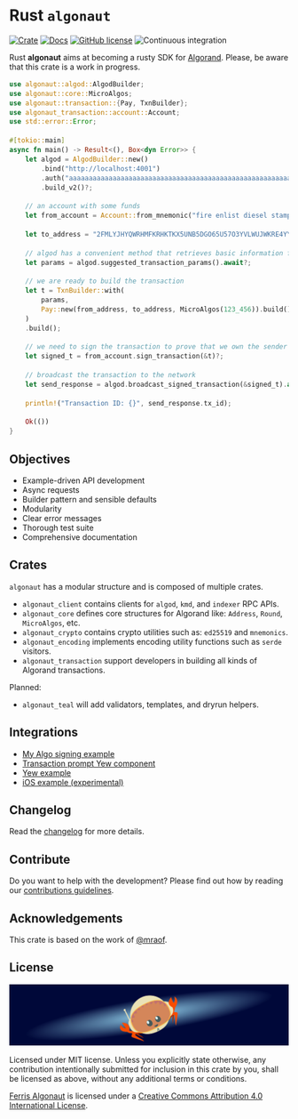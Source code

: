 # Rust `algonaut`

[![Crate](https://img.shields.io/crates/v/algonaut.svg)](https://crates.io/crates/algonaut)
[![Docs](https://docs.rs/algonaut/badge.svg)](https://docs.rs/algonaut)
[![GitHub license](https://img.shields.io/github/license/Naereen/StrapDown.js.svg)](https://github.com/manuelmauro/algonaut/blob/main/LICENSE)
![Continuous integration](https://github.com/manuelmauro/algonaut/actions/workflows/quickstart.yml/badge.svg)

Rust **algonaut** aims at becoming a rusty SDK for [Algorand](https://www.algorand.com/). Please, be aware that this crate is a work in progress.

```rust
use algonaut::algod::AlgodBuilder;
use algonaut::core::MicroAlgos;
use algonaut::transaction::{Pay, TxnBuilder};
use algonaut_transaction::account::Account;
use std::error::Error;

#[tokio::main]
async fn main() -> Result<(), Box<dyn Error>> {
    let algod = AlgodBuilder::new()
        .bind("http://localhost:4001")
        .auth("aaaaaaaaaaaaaaaaaaaaaaaaaaaaaaaaaaaaaaaaaaaaaaaaaaaaaaaaaaaaaaaa")
        .build_v2()?;

    // an account with some funds
    let from_account = Account::from_mnemonic("fire enlist diesel stamp nuclear chunk student stumble call snow flock brush example slab guide choice option recall south kangaroo hundred matrix school above zero")?;

    let to_address = "2FMLYJHYQWRHMFKRHKTKX5UNB5DGO65U57O3YVLWUJWKRE4YYJYC2CWWBY".parse()?;

    // algod has a convenient method that retrieves basic information for a transaction
    let params = algod.suggested_transaction_params().await?;

    // we are ready to build the transaction
    let t = TxnBuilder::with(
        params,
        Pay::new(from_address, to_address, MicroAlgos(123_456)).build(),
    )
    .build();

    // we need to sign the transaction to prove that we own the sender address
    let signed_t = from_account.sign_transaction(&t)?;

    // broadcast the transaction to the network
    let send_response = algod.broadcast_signed_transaction(&signed_t).await?;

    println!("Transaction ID: {}", send_response.tx_id);

    Ok(())
}
```

## Objectives

- Example-driven API development
- Async requests
- Builder pattern and sensible defaults
- Modularity
- Clear error messages
- Thorough test suite
- Comprehensive documentation

## Crates

`algonaut` has a modular structure and is composed of multiple crates.

- `algonaut_client` contains clients for `algod`, `kmd`, and `indexer` RPC APIs.
- `algonaut_core` defines core structures for Algorand like: `Address`, `Round`, `MicroAlgos`, etc.
- `algonaut_crypto` contains crypto utilities such as: `ed25519` and `mnemonics`.
- `algonaut_encoding` implements encoding utility functions such as `serde` visitors.
- `algonaut_transaction` support developers in building all kinds of Algorand transactions.

Planned:

- `algonaut_teal` will add validators, templates, and dryrun helpers.

## Integrations

- [My Algo signing example](https://github.com/i-schuetz/algonaut-myalgo-yew-template)
- [Transaction prompt Yew component](https://github.com/i-schuetz/algo-prompt)
- [Yew example](https://github.com/i-schuetz/algorand-yew-example)
- [iOS example (experimental)](https://github.com/i-schuetz/algonaut_ios)

## Changelog

Read the [changelog](./CHANGELOG.md) for more details.

## Contribute

Do you want to help with the development? Please find out how by reading our [contributions guidelines](https://github.com/manuelmauro/algonaut/blob/main/CONTRIBUTING.md).

## Acknowledgements

This crate is based on the work of [@mraof](https://github.com/mraof/rust-algorand-sdk).

## License

[![Ferris Algonaut](assets/logo/rustacean-flat-algonaut.svg)](https://crates.io/crates/algonaut)

Licensed under MIT license.
Unless you explicitly state otherwise, any contribution intentionally submitted for inclusion in this crate by you, shall be licensed as above, without any additional terms or conditions.

[Ferris Algonaut](assets/logo/rustacean-flat-algonaut.svg) is licensed under a [Creative Commons Attribution 4.0 International License](https://creativecommons.org/licenses/by/4.0/).
